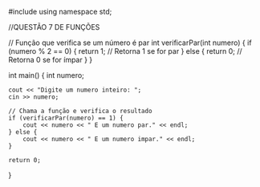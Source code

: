 #include <iostream>
using namespace std;

//QUESTÃO 7 DE FUNÇÕES

// Função que verifica se um número é par
int verificarPar(int numero) {
    if (numero % 2 == 0) {
        return 1; // Retorna 1 se for par
    } else {
        return 0; // Retorna 0 se for ímpar
    }
}

int main() {
    int numero;

    cout << "Digite um numero inteiro: ";
    cin >> numero;

    // Chama a função e verifica o resultado
    if (verificarPar(numero) == 1) {
        cout << numero << " E um numero par." << endl;
    } else {
        cout << numero << " E um numero impar." << endl;
    }

    return 0;
}




